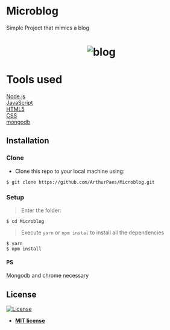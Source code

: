 # Microblog
Simple Project that mimics a blog</br>

<h1 align="center">
    <img alt="blog" src="https://user-images.githubusercontent.com/47614825/83959041-62b2f700-a84f-11ea-9a3a-9eee9b69a40f.gif" />
</h1>


# Tools used 
<a href="https://nodejs.org/en/">Node.js</a>  <br/>
<a href="https://www.javascript.com/">JavaScript</a> <br/>
<a href="https://developer.mozilla.org/pt-BR/docs/Web/HTML/HTML5">HTML5</a> <br/>
<a href="https://developer.mozilla.org/pt-BR/docs/Web/CSS">CSS</a> <br/>
<a href="https://www.mongodb.com/">mongodb</a>

## Installation

### Clone

- Clone this repo to your local machine using:
```shell
$ git clone https://github.com/ArthurPaes/Microblog.git
```
### Setup
> Enter the folder:
```shell
$ cd Microblog
```
> Execute `yarn` or `npm instal` to install all the dependencies

```shell
$ yarn 
$ npm install
```
#### PS
Mongodb and chrome necessary








## License

[![License](http://img.shields.io/:license-mit-blue.svg?style=flat-square)](http://badges.mit-license.org)

- **[MIT license](http://opensource.org/licenses/mit-license.php)**
